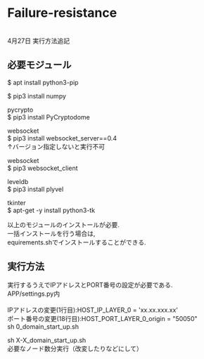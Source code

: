 # Failure-resistance
<br>4月27日 実行方法追記

## 必要モジュール
$ apt install python3-pip

$ pip3 install numpy

pycrypto<br>
$ pip3 install PyCryptodome

websocket<br>
$ pip3 install websocket_server==0.4<br>
↑バージョン指定しないと実行不可

websocket<br>
$ pip3 websocket_client

leveldb<br>
$ pip3 install plyvel

tkinter<br>
$ apt-get -y install python3-tk

以上のモジュールのインストールが必要.<br>
一括インストールを行う場合は, <br>
equirements.shでインストールすることができる.

## 実行方法
実行するうえでIPアドレスとPORT番号の設定が必要である.<br>
APP/settings.py内<br>
<br>IPアドレスの変更(1行目):HOST_IP_LAYER_0 = 'xx.xx.xxx.xx'
<br>ポート番号の変更(18行目):HOST_PORT_LAYER_0_origin = "50050"
<br>sh 0_domain_start_up.sh

sh X-X_domain_start_up.sh
<br>必要なノード数分実行（改変したりなどにして）
